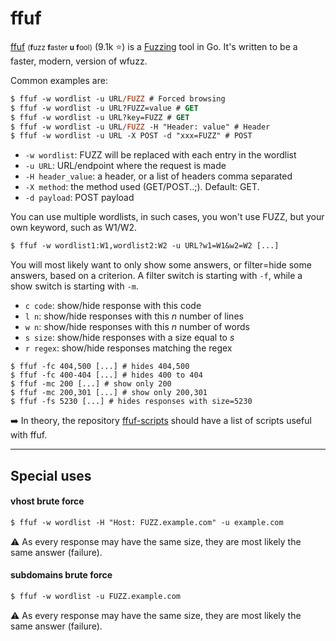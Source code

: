 # ffuf

<div class="row row-cols-md-2"><div>

[ffuf](https://github.com/ffuf/ffuf) <small>(**f**uzz **f**aster **u** **f**ool)</small> (9.1k ⭐) is a [Fuzzing](../techniques/fuzzing.md) tool in Go. It's written to be a faster, modern, version of wfuzz.

Common examples are:

```ps
$ ffuf -w wordlist -u URL/FUZZ # Forced browsing
$ ffuf -w wordlist -u URL?FUZZ=value # GET
$ ffuf -w wordlist -u URL?key=FUZZ # GET
$ ffuf -w wordlist -u URL/FUZZ -H "Header: value" # Header
$ ffuf -w wordlist -u URL -X POST -d "xxx=FUZZ" # POST
```

* `-w wordlist`: FUZZ will be replaced with each entry in the wordlist
* `-u URL`: URL/endpoint where the request is made
* `-H header_value`: a header, or a list of headers comma separated
* `-X method`: the method used (GET/POST..;). Default: GET.
* `-d payload`: POST payload

You can use multiple wordlists, in such cases, you won't use FUZZ, but your own keyword, such as W1/W2.

```ps
$ ffuf -w wordlist1:W1,wordlist2:W2 -u URL?w1=W1&w2=W2 [...]
```
</div><div>

You will most likely want to only show some answers, or filter=hide some answers, based on a criterion. A filter switch is starting with `-f`, while a show switch is starting with `-m`.

* `c code`: show/hide response with this code
* `l n`: show/hide responses with this $n$ number of lines
* `w n`: show/hide responses with this $n$ number of words
* `s size`: show/hide responses with a size equal to $s$
* `r regex`: show/hide responses matching the regex

```shell!
$ ffuf -fc 404,500 [...] # hides 404,500
$ ffuf -fc 400-404 [...] # hides 400 to 404
$ ffuf -mc 200 [...] # show only 200
$ ffuf -mc 200,301 [...] # show only 200,301
$ ffuf -fs 5230 [...] # hides responses with size=5230
```

➡️ In theory, the repository [ffuf-scripts](https://github.com/ffuf/ffuf-scripts) should have a list of scripts useful with ffuf.
</div></div>

<hr class="sep-both">

## Special uses

<div class="row row-cols-md-2"><div>

#### vhost brute force

```ps
$ ffuf -w wordlist -H "Host: FUZZ.example.com" -u example.com
```

⚠️ As every response may have the same size, they are most likely the same answer (failure).
</div><div>

#### subdomains brute force

```ps
$ ffuf -w wordlist -u FUZZ.example.com
```

⚠️ As every response may have the same size, they are most likely the same answer (failure).
</div></div>